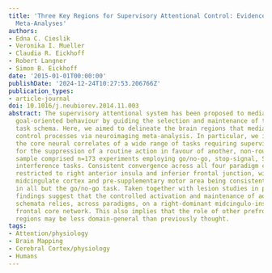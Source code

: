 ```yaml
---
title: 'Three Key Regions for Supervisory Attentional Control: Evidence from Neuroimaging
  Meta-Analyses'
authors:
- Edna C. Cieslik
- Veronika I. Mueller
- Claudia R. Eickhoff
- Robert Langner
- Simon B. Eickhoff
date: '2015-01-01T00:00:00'
publishDate: '2024-12-24T10:27:53.206766Z'
publication_types:
- article-journal
doi: 10.1016/j.neubiorev.2014.11.003
abstract: The supervisory attentional system has been proposed to mediate non-routine,
  goal-oriented behaviour by guiding the selection and maintenance of the goal-relevant
  task schema. Here, we aimed to delineate the brain regions that mediate these high-level
  control processes via neuroimaging meta-analysis. In particular, we investigated
  the core neural correlates of a wide range of tasks requiring supervisory control
  for the suppression of a routine action in favour of another, non-routine one. Our
  sample comprised n=173 experiments employing go/no-go, stop-signal, Stroop or spatial
  interference tasks. Consistent convergence across all four paradigm classes was
  restricted to right anterior insula and inferior frontal junction, with anterior
  midcingulate cortex and pre-supplementary motor area being consistently involved
  in all but the go/no-go task. Taken together with lesion studies in patients, our
  findings suggest that the controlled activation and maintenance of adequate task
  schemata relies, across paradigms, on a right-dominant midcingulo-insular-inferior
  frontal core network. This also implies that the role of other prefrontal and parietal
  regions may be less domain-general than previously thought.
tags:
- Attention/physiology
- Brain Mapping
- Cerebral Cortex/physiology
- Humans
---
```

